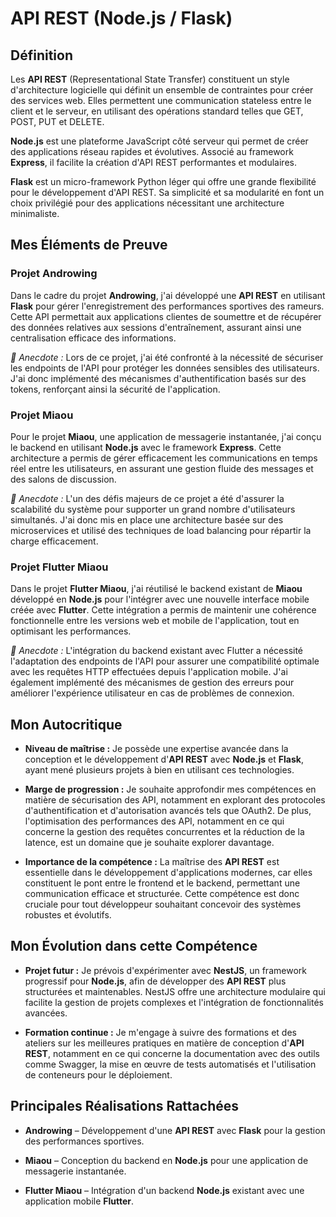 # API REST (Node.js / Flask)

## Définition

Les **API REST** (Representational State Transfer) constituent un style d'architecture logicielle qui définit un ensemble de contraintes pour créer des services web. Elles permettent une communication stateless entre le client et le serveur, en utilisant des opérations standard telles que GET, POST, PUT et DELETE.

**Node.js** est une plateforme JavaScript côté serveur qui permet de créer des applications réseau rapides et évolutives. Associé au framework **Express**, il facilite la création d'API REST performantes et modulaires.

**Flask** est un micro-framework Python léger qui offre une grande flexibilité pour le développement d'API REST. Sa simplicité et sa modularité en font un choix privilégié pour des applications nécessitant une architecture minimaliste.

## Mes Éléments de Preuve

### Projet Androwing

Dans le cadre du projet **Androwing**, j'ai développé une **API REST** en utilisant **Flask** pour gérer l'enregistrement des performances sportives des rameurs. Cette API permettait aux applications clientes de soumettre et de récupérer des données relatives aux sessions d'entraînement, assurant ainsi une centralisation efficace des informations.

*📌 Anecdote :* Lors de ce projet, j'ai été confronté à la nécessité de sécuriser les endpoints de l'API pour protéger les données sensibles des utilisateurs. J'ai donc implémenté des mécanismes d'authentification basés sur des tokens, renforçant ainsi la sécurité de l'application.

### Projet Miaou

Pour le projet **Miaou**, une application de messagerie instantanée, j'ai conçu le backend en utilisant **Node.js** avec le framework **Express**. Cette architecture a permis de gérer efficacement les communications en temps réel entre les utilisateurs, en assurant une gestion fluide des messages et des salons de discussion.

*📌 Anecdote :* L'un des défis majeurs de ce projet a été d'assurer la scalabilité du système pour supporter un grand nombre d'utilisateurs simultanés. J'ai donc mis en place une architecture basée sur des microservices et utilisé des techniques de load balancing pour répartir la charge efficacement.

### Projet Flutter Miaou

Dans le projet **Flutter Miaou**, j'ai réutilisé le backend existant de **Miaou** développé en **Node.js** pour l'intégrer avec une nouvelle interface mobile créée avec **Flutter**. Cette intégration a permis de maintenir une cohérence fonctionnelle entre les versions web et mobile de l'application, tout en optimisant les performances.

*📌 Anecdote :* L'intégration du backend existant avec Flutter a nécessité l'adaptation des endpoints de l'API pour assurer une compatibilité optimale avec les requêtes HTTP effectuées depuis l'application mobile. J'ai également implémenté des mécanismes de gestion des erreurs pour améliorer l'expérience utilisateur en cas de problèmes de connexion.

## Mon Autocritique

- **Niveau de maîtrise :** Je possède une expertise avancée dans la conception et le développement d'**API REST** avec **Node.js** et **Flask**, ayant mené plusieurs projets à bien en utilisant ces technologies.

- **Marge de progression :** Je souhaite approfondir mes compétences en matière de sécurisation des API, notamment en explorant des protocoles d'authentification et d'autorisation avancés tels que OAuth2. De plus, l'optimisation des performances des API, notamment en ce qui concerne la gestion des requêtes concurrentes et la réduction de la latence, est un domaine que je souhaite explorer davantage.

- **Importance de la compétence :** La maîtrise des **API REST** est essentielle dans le développement d'applications modernes, car elles constituent le pont entre le frontend et le backend, permettant une communication efficace et structurée. Cette compétence est donc cruciale pour tout développeur souhaitant concevoir des systèmes robustes et évolutifs.

## Mon Évolution dans cette Compétence

- **Projet futur :** Je prévois d'expérimenter avec **NestJS**, un framework progressif pour **Node.js**, afin de développer des **API REST** plus structurées et maintenables. NestJS offre une architecture modulaire qui facilite la gestion de projets complexes et l'intégration de fonctionnalités avancées.

- **Formation continue :** Je m'engage à suivre des formations et des ateliers sur les meilleures pratiques en matière de conception d'**API REST**, notamment en ce qui concerne la documentation avec des outils comme Swagger, la mise en œuvre de tests automatisés et l'utilisation de conteneurs pour le déploiement.

## Principales Réalisations Rattachées

- **Androwing** – Développement d'une **API REST** avec **Flask** pour la gestion des performances sportives.

- **Miaou** – Conception du backend en **Node.js** pour une application de messagerie instantanée.

- **Flutter Miaou** – Intégration d'un backend **Node.js** existant avec une application mobile **Flutter**.

